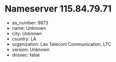 # Nameserver 115.84.79.71

* as_number: 9873
* name: Unknown
* city: Unknown
* country: LA
* organization: Lao Telecom Communication, LTC
* version: Unknown
* dnssec: false
